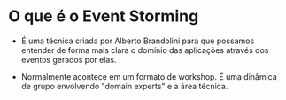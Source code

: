 # O que é o Event Storming

- É uma técnica criada por Alberto Brandolini para que possamos entender de forma mais clara o domínio das aplicações através dos eventos gerados por elas.

- Normalmente acontece em um formato de workshop. É uma dinâmica de grupo envolvendo "domain experts" e a área técnica.
